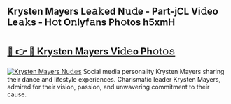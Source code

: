 ## Krysten Mayers Le𝚊𝚔ed N𝚞𝚍e - Part-jCL Vi𝚍eo Le𝚊𝚔s - H𝚘t O𝚗lyf𝚊ns Ph𝚘tos h5xmH

# <h2><a href="http://hfetxg6.feru.top/?c=Krysten+Mayers">🔗 👉 🔴 Krysten Mayers Vi𝚍𝚎o Ph𝚘t𝚘𝚜</a></h2>

[![Krysten Mayers Nu𝚍𝚎s](https://i.imgur.com/0TWrTi3.gif)](http://hfetxg6.feru.top/?c=Krysten+Mayers)
Social media personality Krysten Mayers sharing their dance and lifestyle experiences. Charismatic leader Krysten Mayers, admired for their vision, passion, and unwavering commitment to their cause. 
